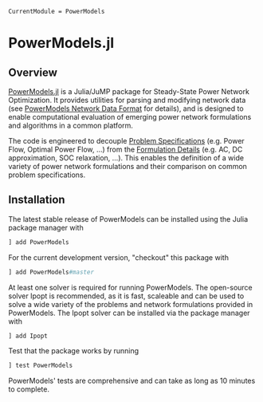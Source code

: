 ```@meta
CurrentModule = PowerModels
```

# PowerModels.jl

## Overview

[PowerModels.jl](https://github.com/lanl-ansi/PowerModels.jl) is a Julia/JuMP package for Steady-State Power Network Optimization. It provides utilities for parsing and modifying network data (see [PowerModels Network Data Format](@ref) for details), and is designed to enable computational evaluation of emerging power network formulations and algorithms in a common platform.

The code is engineered to decouple [Problem Specifications](@ref) (e.g. Power Flow, Optimal Power Flow, ...) from the [Formulation Details](@ref) (e.g. AC, DC approximation, SOC relaxation, ...). This enables the definition of a wide variety of power network formulations and their comparison on common problem specifications.

## Installation

The latest stable release of PowerModels can be installed using the Julia package manager with

```julia
] add PowerModels
```

For the current development version, "checkout" this package with

```julia
] add PowerModels#master
```

At least one solver is required for running PowerModels.  The open-source solver Ipopt is recommended, as it is fast, scaleable and can be used to solve a wide variety of the problems and network formulations provided in PowerModels.  The Ipopt solver can be installed via the package manager with

```julia
] add Ipopt
```

Test that the package works by running

```julia
] test PowerModels
```

PowerModels' tests are comprehensive and can take as long as 10 minutes to complete.
